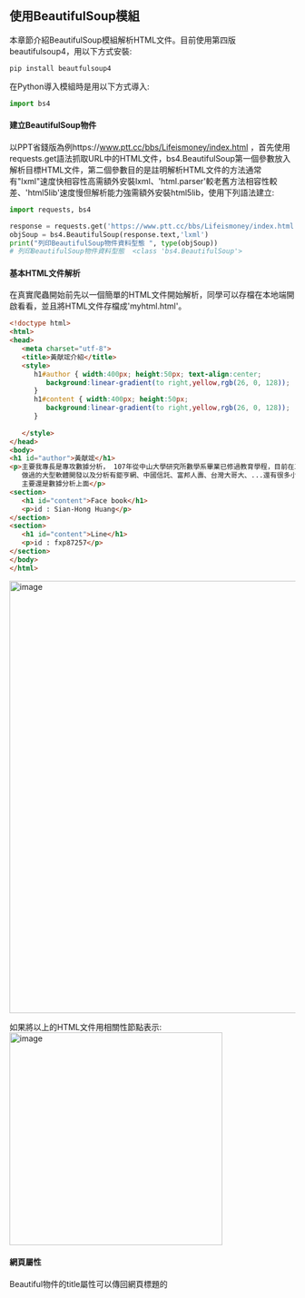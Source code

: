 ## 使用BeautifulSoup模組
本章節介紹BeautifulSoup模組解析HTML文件。目前使用第四版beautifulsoup4，用以下方式安裝:
```
pip install beautfulsoup4
```
在Python導入模組時是用以下方式導入:
```Python
import bs4
```
#### 建立BeautifulSoup物件
以PPT省錢版為例https://www.ptt.cc/bbs/Lifeismoney/index.html ，首先使用requests.get語法抓取URL中的HTML文件，bs4.BeautifulSoup第一個參數放入解析目標HTML文件，第二個參數目的是註明解析HTML文件的方法通常有"lxml"速度快相容性高需額外安裝lxml、'html.parser'較老舊方法相容性較差、'html5lib'速度慢但解析能力強需額外安裝html5lib，使用下列語法建立:
```Python
import requests, bs4

response = requests.get('https://www.ptt.cc/bbs/Lifeismoney/index.html')
objSoup = bs4.BeautifulSoup(response.text,'lxml')
print("列印BeautifulSoup物件資料型態 ", type(objSoup))
# 列印BeautifulSoup物件資料型態  <class 'bs4.BeautifulSoup'>
```
#### 基本HTML文件解析
在真實爬蟲開始前先以一個簡單的HTML文件開始解析，同學可以存檔在本地端開啟看看，並且將HTML文件存檔成'myhtml.html'。
```HTML
<!doctype html>
<html>
<head>
   <meta charset="utf-8">
   <title>黃献竤介紹</title>
   <style>
      h1#author { width:400px; height:50px; text-align:center;
	     background:linear-gradient(to right,yellow,rgb(26, 0, 128));
      }
	  h1#content { width:400px; height:50px;
		 background:linear-gradient(to right,yellow,rgb(26, 0, 128)); 
      }
      
   </style>
</head>
<body>
<h1 id="author">黃献竤</h1>
<p>主要我專長是專攻數據分析， 107年從中山大學研究所數學系畢業已修過教育學程，目前在工研院軟體工程師年資5年，
   做過的大型軟體開發以及分析有鉅亨網、中國信託、富邦人壽、台灣大哥大、...還有很多小案子，如果是以實際數據分析的經驗是非常充足的，
   主要還是數據分析上面</p>
<section>
   <h1 id="content">Face book</h1>
   <p>id : Sian-Hong Huang</p>
</section>
<section>
   <h1 id="content">Line</h1>
   <p>id : fxp87257</p>
</section>
</body>
</html>
```
<img width="762" alt="image" src="https://user-images.githubusercontent.com/27804948/169684737-e3de602f-fd22-4a64-be47-076048098cdf.png">

如果將以上的HTML文件用相關性節點表示:
<img width="375" alt="image" src="https://user-images.githubusercontent.com/27804948/169684846-3a72612e-9acf-40a9-8442-6419c5ab4e43.png">

#### 網頁屬性

Beautiful物件的title屬性可以傳回網頁標題的<title>標籤內容
``` Python
import bs4

response = open('myhtml.html', encoding='utf-8')
objSoup = bs4.BeautifulSoup(response, 'lxml')
print("物件類型  = ", type(objSoup.title))
print("列印title = ", objSoup.title)
# 物件類型  =  <class 'bs4.element.Tag'>
# 列印title =  <title>黃献竤介紹</title>
```


